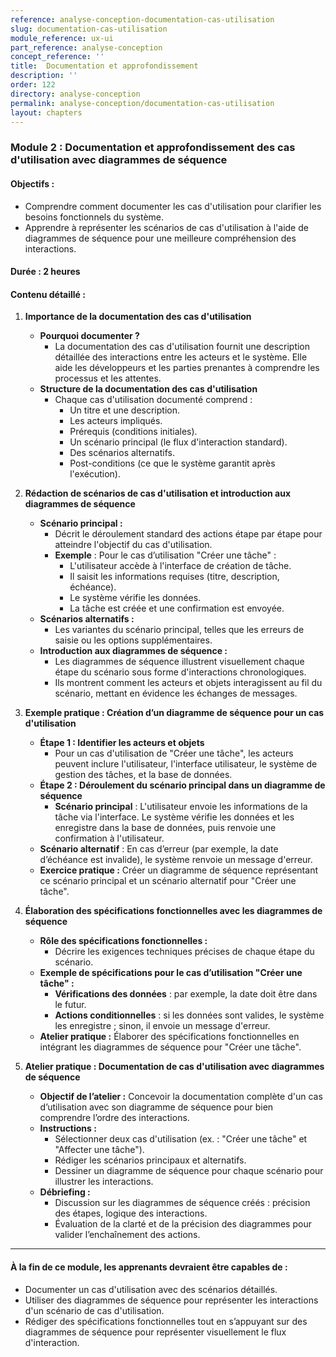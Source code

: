 ```yaml
---
reference: analyse-conception-documentation-cas-utilisation
slug: documentation-cas-utilisation
module_reference: ux-ui
part_reference: analyse-conception
concept_reference: ''
title:  Documentation et approfondissement
description: ''
order: 122
directory: analyse-conception
permalink: analyse-conception/documentation-cas-utilisation
layout: chapters
---
```

### **Module 2 : Documentation et approfondissement des cas d'utilisation avec diagrammes de séquence**

#### **Objectifs :**
- Comprendre comment documenter les cas d'utilisation pour clarifier les besoins fonctionnels du système.
- Apprendre à représenter les scénarios de cas d'utilisation à l'aide de diagrammes de séquence pour une meilleure compréhension des interactions.

#### **Durée :** 2 heures

#### **Contenu détaillé :**

1. **Importance de la documentation des cas d'utilisation**
   - **Pourquoi documenter ?** 
     - La documentation des cas d'utilisation fournit une description détaillée des interactions entre les acteurs et le système. Elle aide les développeurs et les parties prenantes à comprendre les processus et les attentes.
   - **Structure de la documentation des cas d'utilisation**
     - Chaque cas d'utilisation documenté comprend :
       - Un titre et une description.
       - Les acteurs impliqués.
       - Prérequis (conditions initiales).
       - Un scénario principal (le flux d'interaction standard).
       - Des scénarios alternatifs.
       - Post-conditions (ce que le système garantit après l'exécution).
   
2. **Rédaction de scénarios de cas d'utilisation et introduction aux diagrammes de séquence**
   - **Scénario principal :** 
     - Décrit le déroulement standard des actions étape par étape pour atteindre l'objectif du cas d'utilisation.
     - **Exemple** : Pour le cas d’utilisation "Créer une tâche" :
       - L'utilisateur accède à l'interface de création de tâche.
       - Il saisit les informations requises (titre, description, échéance).
       - Le système vérifie les données.
       - La tâche est créée et une confirmation est envoyée.
   - **Scénarios alternatifs :**
     - Les variantes du scénario principal, telles que les erreurs de saisie ou les options supplémentaires.
   - **Introduction aux diagrammes de séquence :**
     - Les diagrammes de séquence illustrent visuellement chaque étape du scénario sous forme d'interactions chronologiques.
     - Ils montrent comment les acteurs et objets interagissent au fil du scénario, mettant en évidence les échanges de messages.

3. **Exemple pratique : Création d’un diagramme de séquence pour un cas d'utilisation**
   - **Étape 1 : Identifier les acteurs et objets**
     - Pour un cas d'utilisation de "Créer une tâche", les acteurs peuvent inclure l'utilisateur, l'interface utilisateur, le système de gestion des tâches, et la base de données.
   - **Étape 2 : Déroulement du scénario principal dans un diagramme de séquence**
     - **Scénario principal** : L'utilisateur envoie les informations de la tâche via l'interface. Le système vérifie les données et les enregistre dans la base de données, puis renvoie une confirmation à l'utilisateur.
   - **Scénario alternatif** : En cas d’erreur (par exemple, la date d’échéance est invalide), le système renvoie un message d'erreur.
   - **Exercice pratique :** Créer un diagramme de séquence représentant ce scénario principal et un scénario alternatif pour "Créer une tâche".

4. **Élaboration des spécifications fonctionnelles avec les diagrammes de séquence**
   - **Rôle des spécifications fonctionnelles :**
     - Décrire les exigences techniques précises de chaque étape du scénario.
   - **Exemple de spécifications pour le cas d’utilisation "Créer une tâche" :**
     - **Vérifications des données** : par exemple, la date doit être dans le futur.
     - **Actions conditionnelles** : si les données sont valides, le système les enregistre ; sinon, il envoie un message d'erreur.
   - **Atelier pratique :** Élaborer des spécifications fonctionnelles en intégrant les diagrammes de séquence pour "Créer une tâche".

5. **Atelier pratique : Documentation de cas d'utilisation avec diagrammes de séquence**
   - **Objectif de l’atelier :** Concevoir la documentation complète d'un cas d’utilisation avec son diagramme de séquence pour bien comprendre l’ordre des interactions.
   - **Instructions :**
     - Sélectionner deux cas d'utilisation (ex. : "Créer une tâche" et "Affecter une tâche").
     - Rédiger les scénarios principaux et alternatifs.
     - Dessiner un diagramme de séquence pour chaque scénario pour illustrer les interactions.
   - **Débriefing :**
     - Discussion sur les diagrammes de séquence créés : précision des étapes, logique des interactions.
     - Évaluation de la clarté et de la précision des diagrammes pour valider l’enchaînement des actions.

---

#### **À la fin de ce module, les apprenants devraient être capables de :**
- Documenter un cas d'utilisation avec des scénarios détaillés.
- Utiliser des diagrammes de séquence pour représenter les interactions d'un scénario de cas d'utilisation.
- Rédiger des spécifications fonctionnelles tout en s’appuyant sur des diagrammes de séquence pour représenter visuellement le flux d'interaction.